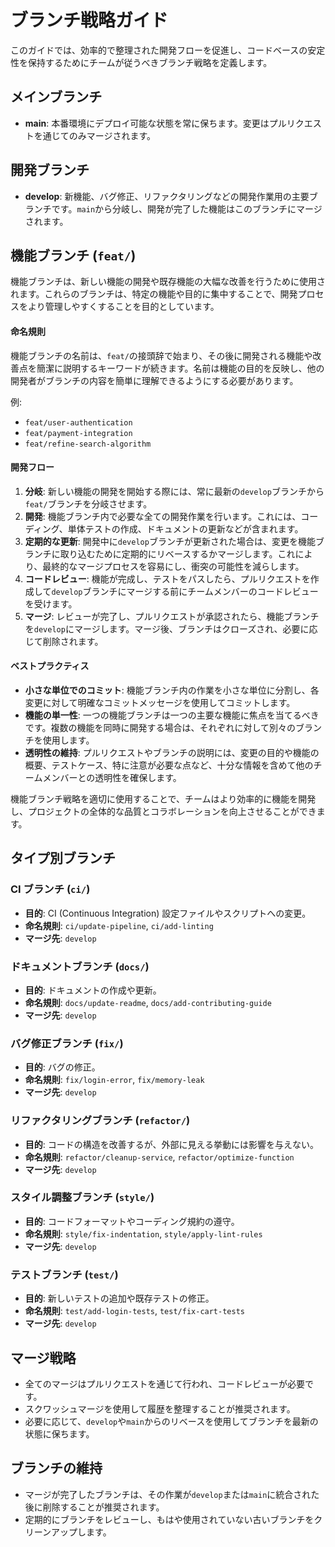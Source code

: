 # ブランチ戦略ガイド

このガイドでは、効率的で整理された開発フローを促進し、コードベースの安定性を保持するためにチームが従うべきブランチ戦略を定義します。

## メインブランチ

- **main**: 本番環境にデプロイ可能な状態を常に保ちます。変更はプルリクエストを通じてのみマージされます。

## 開発ブランチ

- **develop**: 新機能、バグ修正、リファクタリングなどの開発作業用の主要ブランチです。`main`から分岐し、開発が完了した機能はこのブランチにマージされます。

## 機能ブランチ (`feat/`)

機能ブランチは、新しい機能の開発や既存機能の大幅な改善を行うために使用されます。これらのブランチは、特定の機能や目的に集中することで、開発プロセスをより管理しやすくすることを目的としています。

#### 命名規則

機能ブランチの名前は、`feat/`の接頭辞で始まり、その後に開発される機能や改善点を簡潔に説明するキーワードが続きます。名前は機能の目的を反映し、他の開発者がブランチの内容を簡単に理解できるようにする必要があります。

例:

- `feat/user-authentication`
- `feat/payment-integration`
- `feat/refine-search-algorithm`

#### 開発フロー

1. **分岐**: 新しい機能の開発を開始する際には、常に最新の`develop`ブランチから`feat/`ブランチを分岐させます。
2. **開発**: 機能ブランチ内で必要な全ての開発作業を行います。これには、コーディング、単体テストの作成、ドキュメントの更新などが含まれます。
3. **定期的な更新**: 開発中に`develop`ブランチが更新された場合は、変更を機能ブランチに取り込むために定期的にリベースするかマージします。これにより、最終的なマージプロセスを容易にし、衝突の可能性を減らします。
4. **コードレビュー**: 機能が完成し、テストをパスしたら、プルリクエストを作成して`develop`ブランチにマージする前にチームメンバーのコードレビューを受けます。
5. **マージ**: レビューが完了し、プルリクエストが承認されたら、機能ブランチを`develop`にマージします。マージ後、ブランチはクローズされ、必要に応じて削除されます。

#### ベストプラクティス

- **小さな単位でのコミット**: 機能ブランチ内の作業を小さな単位に分割し、各変更に対して明確なコミットメッセージを使用してコミットします。
- **機能の単一性**: 一つの機能ブランチは一つの主要な機能に焦点を当てるべきです。複数の機能を同時に開発する場合は、それぞれに対して別々のブランチを使用します。
- **透明性の維持**: プルリクエストやブランチの説明には、変更の目的や機能の概要、テストケース、特に注意が必要な点など、十分な情報を含めて他のチームメンバーとの透明性を確保します。

機能ブランチ戦略を適切に使用することで、チームはより効率的に機能を開発し、プロジェクトの全体的な品質とコラボレーションを向上させることができます。

## タイプ別ブランチ

### CI ブランチ (`ci/`)

- **目的**: CI (Continuous Integration) 設定ファイルやスクリプトへの変更。
- **命名規則**: `ci/update-pipeline`, `ci/add-linting`
- **マージ先**: `develop`

### ドキュメントブランチ (`docs/`)

- **目的**: ドキュメントの作成や更新。
- **命名規則**: `docs/update-readme`, `docs/add-contributing-guide`
- **マージ先**: `develop`

### バグ修正ブランチ (`fix/`)

- **目的**: バグの修正。
- **命名規則**: `fix/login-error`, `fix/memory-leak`
- **マージ先**: `develop`

### リファクタリングブランチ (`refactor/`)

- **目的**: コードの構造を改善するが、外部に見える挙動には影響を与えない。
- **命名規則**: `refactor/cleanup-service`, `refactor/optimize-function`
- **マージ先**: `develop`

### スタイル調整ブランチ (`style/`)

- **目的**: コードフォーマットやコーディング規約の遵守。
- **命名規則**: `style/fix-indentation`, `style/apply-lint-rules`
- **マージ先**: `develop`

### テストブランチ (`test/`)

- **目的**: 新しいテストの追加や既存テストの修正。
- **命名規則**: `test/add-login-tests`, `test/fix-cart-tests`
- **マージ先**: `develop`

## マージ戦略

- 全てのマージはプルリクエストを通じて行われ、コードレビューが必要です。
- スクワッシュマージを使用して履歴を整理することが推奨されます。
- 必要に応じて、`develop`や`main`からのリベースを使用してブランチを最新の状態に保ちます。

## ブランチの維持

- マージが完了したブランチは、その作業が`develop`または`main`に統合された後に削除することが推奨されます。
- 定期的にブランチをレビューし、もはや使用されていない古いブランチをクリーンアップします。
